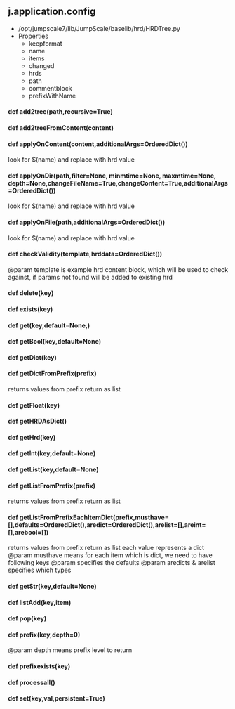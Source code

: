## j.application.config

- /opt/jumpscale7/lib/JumpScale/baselib/hrd/HRDTree.py
- Properties
    - keepformat
    - name
    - items
    - changed
    - hrds
    - path
    - commentblock
    - prefixWithName

#### def add2tree(path,recursive=True) 

#### def add2treeFromContent(content) 

#### def applyOnContent(content,additionalArgs=OrderedDict()) 

look for $(name) and replace with hrd value

#### def applyOnDir(path,filter=None, minmtime=None, maxmtime=None, depth=None,changeFileName=True,changeContent=True,additionalArgs=OrderedDict()) 

look for $(name) and replace with hrd value

#### def applyOnFile(path,additionalArgs=OrderedDict()) 

look for $(name) and replace with hrd value

#### def checkValidity(template,hrddata=OrderedDict()) 

@param template is example hrd content block, which will be used to check against, 
if params not found will be added to existing hrd

#### def delete(key) 

#### def exists(key) 

#### def get(key,default=None,) 

#### def getBool(key,default=None) 

#### def getDict(key) 

#### def getDictFromPrefix(prefix) 

returns values from prefix return as list

#### def getFloat(key) 

#### def getHRDAsDict() 

#### def getHrd(key) 

#### def getInt(key,default=None) 

#### def getList(key,default=None) 

#### def getListFromPrefix(prefix) 

returns values from prefix return as list

#### def getListFromPrefixEachItemDict(prefix,musthave=[],defaults=OrderedDict(),aredict=OrderedDict(),arelist=[],areint=[],arebool=[]) 

returns values from prefix return as list
each value represents a dict
@param musthave means for each item which is dict, we need to have following keys
@param specifies the defaults
@param aredicts & arelist specifies which types

#### def getStr(key,default=None) 

#### def listAdd(key,item) 

#### def pop(key) 

#### def prefix(key,depth=0) 

@param depth means prefix level to return

#### def prefixexists(key) 

#### def processall() 

#### def set(key,val,persistent=True) 

